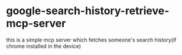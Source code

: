 # google-search-history-retrieve-mcp-server
this is a simple mcp server which fetches someone's search history(if chrome installed in the device)
